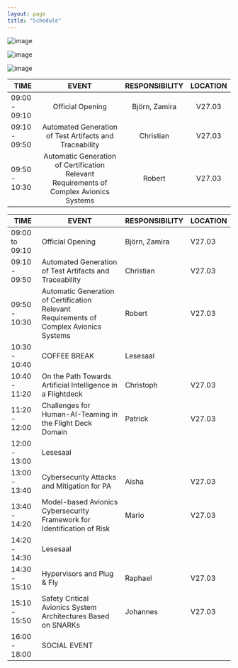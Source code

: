 ```yaml
---
layout: page
title: "Schedule"
---
```

![image](https://github.com/Edwin-Isidory/ils.doctoral.seminar.2024.github.io/assets/148284895/f80fa160-3a6e-457e-8101-c2a2c2f49dc8)
  
  ![image](https://github.com/Edwin-Isidory/ils.doctoral.seminar.2024.github.io/assets/148284895/b8731cd5-69e2-45e9-98df-5bbfeb234a41)


  ![image](https://github.com/Edwin-Isidory/ils.doctoral.seminar.2024.github.io/assets/148284895/19ed92a4-a914-48e9-8ea4-a31382e8159d)


| TIME              | EVENT                                                                            | RESPONSIBILITY | LOCATION |
|-------------------|:--------------------------------------------------------------------------------:|:--------------:|:--------:|
| 09:00 - 09:10  | Official Opening                                                                 | Björn, Zamira | V27.03   |
| 09:10 - 09:50  | Automated Generation of Test Artifacts and Traceability                          | Christian      | V27.03   |
| 09:50 - 10:30  | Automatic Generation of Certification Relevant Requirements of Complex Avionics Systems | Robert   | V27.03   |



| TIME           | EVENT                                                                            | RESPONSIBILITY | LOCATION |
|----------------|----------------------------------------------------|----------------------------------------------|----------|
| 09:00 to 09:10 | Official Opening                                                                    | Björn, Zamira  | V27.03  |
| 09:10 - 09:50  | Automated Generation of Test Artifacts and Traceability                                 | Christian | V27.03   |
| 09:50 - 10:30  | Automatic Generation of Certification Relevant Requirements of Complex Avionics Systems | Robert  | V27.03   |
| 10:30 - 10:40  |                                           COFFEE BREAK                                               | Lesesaal |
| 10:40 - 11:20  | On the Path Towards Artificial Intelligence in a Flightdeck | Christoph                           | V27.03   |
| 11:20 - 12:00  | Challenges for Human-AI-Teaming in the Flight Deck Domain | Patrick                               | V27.03   |
| 12:00 - 13:00  | Lesesaal                                           |                                              |          |
| 13:00 - 13:40  | Cybersecurity Attacks and Mitigation for PA       | Aisha                                         | V27.03   |
| 13:40 - 14:20  | Model-based Avionics Cybersecurity Framework for Identification of Risk | Mario                   | V27.03   |
| 14:20 - 14:30  | Lesesaal                                           |                                              |          |
| 14:30 - 15:10  | Hypervisors and Plug & Fly                         | Raphael                                      | V27.03   |
| 15:10 - 15:50  | Safety Critical Avionics System Architectures Based on SNARKs | Johannes                          | V27.03   |
| 16:00 - 18:00  | SOCIAL EVENT                                      |                                               |          |




